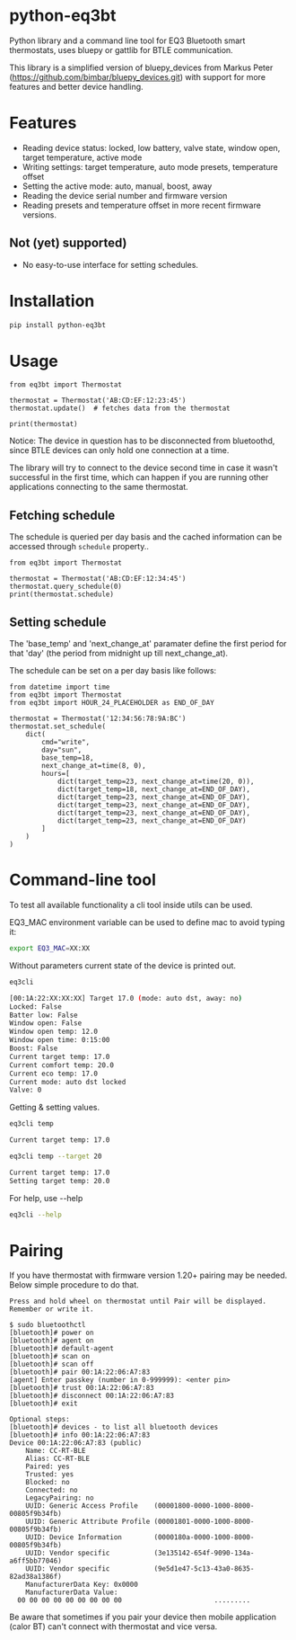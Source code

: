# python-eq3bt

Python library and a command line tool for EQ3 Bluetooth smart thermostats, uses bluepy or gattlib for BTLE communication.

This library is a simplified version of bluepy_devices from Markus Peter (https://github.com/bimbar/bluepy_devices.git)
with support for more features and better device handling.

# Features

* Reading device status: locked, low battery, valve state, window open, target temperature, active mode
* Writing settings: target temperature, auto mode presets, temperature offset
* Setting the active mode: auto, manual, boost, away
* Reading the device serial number and firmware version
* Reading presets and temperature offset in more recent firmware versions.

## Not (yet) supported)

* No easy-to-use interface for setting schedules.

# Installation

```bash
pip install python-eq3bt
```

# Usage

```
from eq3bt import Thermostat

thermostat = Thermostat('AB:CD:EF:12:23:45')
thermostat.update()  # fetches data from the thermostat

print(thermostat)
```

<aside class="notice">
Notice: The device in question has to be disconnected from bluetoothd, since BTLE devices can only hold one connection at a time.

The library will try to connect to the device second time in case it wasn't successful in the first time,
which can happen if you are running other applications connecting to the same thermostat.
</aside>

## Fetching schedule

The schedule is queried per day basis and the cached information can be
accessed through `schedule` property..

```
from eq3bt import Thermostat

thermostat = Thermostat('AB:CD:EF:12:34:45')
thermostat.query_schedule(0)
print(thermostat.schedule)
```

## Setting schedule

The 'base_temp' and 'next_change_at' paramater define the first period for that 'day' (the period from midnight up till next_change_at).

The schedule can be set on a per day basis like follows:

```
from datetime import time
from eq3bt import Thermostat
from eq3bt import HOUR_24_PLACEHOLDER as END_OF_DAY

thermostat = Thermostat('12:34:56:78:9A:BC')
thermostat.set_schedule(
    dict(
        cmd="write",
        day="sun",
        base_temp=18,
        next_change_at=time(8, 0),
        hours=[
            dict(target_temp=23, next_change_at=time(20, 0)),
            dict(target_temp=18, next_change_at=END_OF_DAY),
            dict(target_temp=23, next_change_at=END_OF_DAY),
            dict(target_temp=23, next_change_at=END_OF_DAY),
            dict(target_temp=23, next_change_at=END_OF_DAY),
            dict(target_temp=23, next_change_at=END_OF_DAY)
        ]
    )
)
```

# Command-line tool

To test all available functionality a cli tool inside utils can be used.

EQ3_MAC environment variable can be used to define mac to avoid typing it:
```bash
export EQ3_MAC=XX:XX
```

Without parameters current state of the device is printed out.
```bash
eq3cli

[00:1A:22:XX:XX:XX] Target 17.0 (mode: auto dst, away: no)
Locked: False
Batter low: False
Window open: False
Window open temp: 12.0
Window open time: 0:15:00
Boost: False
Current target temp: 17.0
Current comfort temp: 20.0
Current eco temp: 17.0
Current mode: auto dst locked
Valve: 0
```

Getting & setting values.
```bash
eq3cli temp

Current target temp: 17.0

eq3cli temp --target 20

Current target temp: 17.0
Setting target temp: 20.0
```

For help, use --help
```bash
eq3cli --help
```
# Pairing

If you have thermostat with firmware version 1.20+ pairing may be needed. Below simple procedure to do that.

```
Press and hold wheel on thermostat until Pair will be displayed. Remember or write it.

$ sudo bluetoothctl
[bluetooth]# power on
[bluetooth]# agent on
[bluetooth]# default-agent
[bluetooth]# scan on
[bluetooth]# scan off
[bluetooth]# pair 00:1A:22:06:A7:83
[agent] Enter passkey (number in 0-999999): <enter pin>
[bluetooth]# trust 00:1A:22:06:A7:83
[bluetooth]# disconnect 00:1A:22:06:A7:83
[bluetooth]# exit

Optional steps:
[bluetooth]# devices - to list all bluetooth devices
[bluetooth]# info 00:1A:22:06:A7:83
Device 00:1A:22:06:A7:83 (public)
	Name: CC-RT-BLE
	Alias: CC-RT-BLE
	Paired: yes
	Trusted: yes
	Blocked: no
	Connected: no
	LegacyPairing: no
	UUID: Generic Access Profile    (00001800-0000-1000-8000-00805f9b34fb)
	UUID: Generic Attribute Profile (00001801-0000-1000-8000-00805f9b34fb)
	UUID: Device Information        (0000180a-0000-1000-8000-00805f9b34fb)
	UUID: Vendor specific           (3e135142-654f-9090-134a-a6ff5bb77046)
	UUID: Vendor specific           (9e5d1e47-5c13-43a0-8635-82ad38a1386f)
	ManufacturerData Key: 0x0000
	ManufacturerData Value:
  00 00 00 00 00 00 00 00 00                       .........
```

Be aware that sometimes if you pair your device then mobile application (calor BT) can't connect with thermostat and vice versa.
